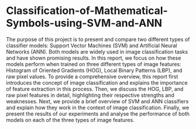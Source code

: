 # Classification-of-Mathematical-Symbols-using-SVM-and-ANN

The purpose of this project is to present and compare two different types of classifier models: Support Vector Machines (SVM) and Artificial Neural Networks (ANN). Both models are widely used in image classification tasks and have shown promising results. In this report, we focus on how these models perform when trained on three different types of image features: Histogram of Oriented Gradients (HOG), Local Binary Patterns (LBP), and raw pixel values.
To provide a comprehensive overview, this report first introduces the concept of image classification and explains the importance of feature extraction in this process. Then, we discuss the HOG, LBP, and raw pixel features in detail, highlighting their respective strengths and weaknesses. Next, we provide a brief overview of SVM and ANN classifiers and explain how they work in the context of image classification. Finally, we present the results of our experiments and analyse the performance of both models on each of the three types of image features.
